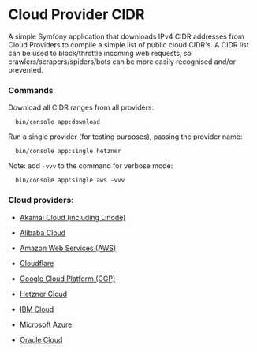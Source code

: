 # Cloud Provider CIDR

A simple Symfony application that downloads IPv4 CIDR addresses from Cloud Providers to compile a simple list of public cloud CIDR's.
A CIDR list can be used to block/throttle incoming web requests, so crawlers/scrapers/spiders/bots can be more easily recognised and/or prevented.

### Commands

Download all CIDR ranges from all providers:
```shell
  bin/console app:download
```

Run a single provider (for testing purposes), passing the provider name:
```shell
  bin/console app:single hetzner
```

Note: add `-vvv` to the command for verbose mode:
```shell
  bin/console app:single aws -vvv
```

### Cloud providers:

- [Akamai Cloud (including Linode)](./data/akamai.txt)

- [Alibaba Cloud](./data/alibaba.txt)

- [Amazon Web Services (AWS)](./data/aws.txt)

- [Cloudflare](./data/cloudflare.txt)

- [Google Cloud Platform (CGP)](./data/gcp.txt)

- [Hetzner Cloud](./data/hetzner.txt)

- [IBM Cloud](./data/ibm.txt)

- [Microsoft Azure](./data/azure.txt)

- [Oracle Cloud](./data/oracle.txt)